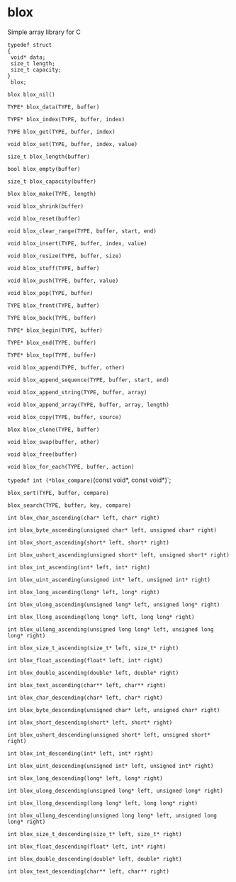 # blox
Simple array library for C

```
typedef struct
{
 void* data;
 size_t length;
 size_t capacity;
}
 blox;
```

`blox blox_nil()`

`TYPE* blox_data(TYPE, buffer)`

`TYPE* blox_index(TYPE, buffer, index)`

`TYPE blox_get(TYPE, buffer, index)`

`void blox_set(TYPE, buffer, index, value)`

`size_t blox_length(buffer)` 

`bool blox_empty(buffer)` 

`size_t blox_capacity(buffer)` 

`blox blox_make(TYPE, length)`

`void blox_shrink(buffer)`

`void blox_reset(buffer)`

`void blox_clear_range(TYPE, buffer, start, end)`

`void blox_insert(TYPE, buffer, index, value)`

`void blox_resize(TYPE, buffer, size)`

`void blox_stuff(TYPE, buffer)`

`void blox_push(TYPE, buffer, value)`

`void blox_pop(TYPE, buffer)`

`TYPE blox_front(TYPE, buffer)`

`TYPE blox_back(TYPE, buffer)`

`TYPE* blox_begin(TYPE, buffer)`

`TYPE* blox_end(TYPE, buffer)`

`TYPE* blox_top(TYPE, buffer)`

`void blox_append(TYPE, buffer, other)`

`void blox_append_sequence(TYPE, buffer, start, end)`

`void blox_append_string(TYPE, buffer, array)`

`void blox_append_array(TYPE, buffer, array, length)`

`void blox_copy(TYPE, buffer, source)`

`blox blox_clone(TYPE, buffer)`

`void blox_swap(buffer, other)`

`void blox_free(buffer)`

`void blox_for_each(TYPE, buffer, action)`

`typedef int (*blox_compare)`(const void*, const void*)`;

`blox_sort(TYPE, buffer, compare)`

`blox_search(TYPE, buffer, key, compare)`

`int blox_char_ascending(char* left, char* right)`

`int blox_byte_ascending(unsigned char* left, unsigned char* right)`

`int blox_short_ascending(short* left, short* right)`

`int blox_ushort_ascending(unsigned short* left, unsigned short* right)` 

`int blox_int_ascending(int* left, int* right)`

`int blox_uint_ascending(unsigned int* left, unsigned int* right)`

`int blox_long_ascending(long* left, long* right)`

`int blox_ulong_ascending(unsigned long* left, unsigned long* right)`

`int blox_llong_ascending(long long* left, long long* right)`

`int blox_ullong_ascending(unsigned long long* left, unsigned long long* right)`

`int blox_size_t_ascending(size_t* left, size_t* right)` 

`int blox_float_ascending(float* left, int* right)`

`int blox_double_ascending(double* left, double* right)` 

`int blox_text_ascending(char** left, char** right)`

`int blox_char_descending(char* left, char* right)` 

`int blox_byte_descending(unsigned char* left, unsigned char* right)`

`int blox_short_descending(short* left, short* right)`

`int blox_ushort_descending(unsigned short* left, unsigned short* right)`

`int blox_int_descending(int* left, int* right)` 

`int blox_uint_descending(unsigned int* left, unsigned int* right)`

`int blox_long_descending(long* left, long* right)` 

`int blox_ulong_descending(unsigned long* left, unsigned long* right)` 

`int blox_llong_descending(long long* left, long long* right)`

`int blox_ullong_descending(unsigned long long* left, unsigned long long* right)`

`int blox_size_t_descending(size_t* left, size_t* right)` 

`int blox_float_descending(float* left, int* right)`

`int blox_double_descending(double* left, double* right)` 

`int blox_text_descending(char** left, char** right)`

